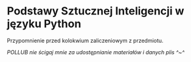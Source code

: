 # Podstawy Sztucznej Inteligencji w języku Python

Przypomnienie przed kolokwium zaliczeniowym z przedmiotu.

_POLLUB nie ścigaj mnie za udostępnianie materiałów i danych plis ^~^_
